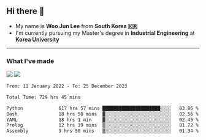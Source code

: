 ## Hi there 👋

- My name is **Woo Jun Lee** from **South Korea 🇰🇷**
- I'm currently pursuing my Master's degree in **Industrial Engineering** at **Korea University**

---

### What I've made

<a href="https://share.streamlit.io/tomtom1103/kuiai_hackathon_2022/main/JL_app.py"><img src="https://img.shields.io/badge/Journey Lee-161B22?style=for-the-badge&logo=streamlit&logoColor=FF4B4B"/></a> <a href="https://jeon-100.github.io/Dangzang/"><img src="https://img.shields.io/badge/당신을 위한 장학금, 당장!-161B22?style=for-the-badge&logo=react&logoColor=#61DAFB"/></a>

<!--START_SECTION:waka-->

```txt
From: 11 January 2022 - To: 25 December 2023

Total Time: 729 hrs 45 mins

Python             617 hrs 57 mins █████████████████████░░░░   83.86 %
Bash               18 hrs 50 mins  ▓░░░░░░░░░░░░░░░░░░░░░░░░   02.56 %
YAML               18 hrs 1 min    ▓░░░░░░░░░░░░░░░░░░░░░░░░   02.45 %
Prolog             12 hrs 39 mins  ▒░░░░░░░░░░░░░░░░░░░░░░░░   01.72 %
Assembly           9 hrs 50 mins   ▒░░░░░░░░░░░░░░░░░░░░░░░░   01.34 %
```

<!--END_SECTION:waka-->
